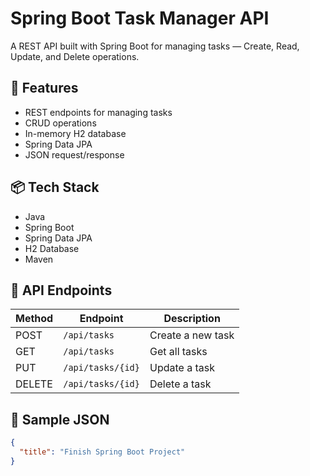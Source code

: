 # Spring Boot Task Manager API

A REST API built with Spring Boot for managing tasks — Create, Read, Update, and Delete operations.

## 🚀 Features
- REST endpoints for managing tasks
- CRUD operations
- In-memory H2 database
- Spring Data JPA
- JSON request/response

## 📦 Tech Stack
- Java
- Spring Boot
- Spring Data JPA
- H2 Database
- Maven

## 📡 API Endpoints
| Method | Endpoint | Description |
|--------|----------|-------------|
| POST   | `/api/tasks` | Create a new task |
| GET    | `/api/tasks` | Get all tasks |
| PUT    | `/api/tasks/{id}` | Update a task |
| DELETE | `/api/tasks/{id}` | Delete a task |

## 🧪 Sample JSON
```json
{
  "title": "Finish Spring Boot Project"
}
